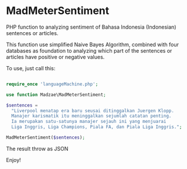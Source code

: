 # MadMeterSentiment
PHP function to analyzing sentiment of Bahasa Indonesia (Indonesian) sentences or articles.

This function use simplified Naive Bayes Algorithm, combined with four databases as foundation to analyzing which part of the sentences or articles have positive or negative values.

To use, just call this:

```php

require_once 'languageMachine.php';

use function Madzae\MadMeterSentiment;

$sentences = 
  "Liverpool menatap era baru seusai ditinggalkan Juergen Klopp. 
  Manajer karismatik itu meninggalkan sejumlah catatan penting. 
  Ia merupakan satu-satunya manajer sejauh ini yang menjuarai
  Liga Inggris, Liga Champions, Piala FA, dan Piala Liga Inggris.";

MadMeterSentiment($sentences);

```
The result throw as JSON

Enjoy!

